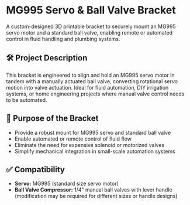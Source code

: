 # MG995 Servo & Ball Valve Bracket

A custom-designed 3D printable bracket to securely mount an MG995 servo motor and a standard ball valve, enabling remote or automated control in fluid handling and plumbing systems.

## 🛠️ Project Description

This bracket is engineered to align and hold an MG995 servo motor in tandem with a manually actuated ball valve, converting rotational servo motion into valve actuation. Ideal for fluid automation, DIY irrigation systems, or home engineering projects where manual valve control needs to be automated.

## 🎯 Purpose of the Bracket

- Provide a robust mount for MG995 servo and standard ball valve
- Enable automated or remote control of fluid flow
- Eliminate the need for expensive solenoid or motorized valves
- Simplify mechanical integration in small-scale automation systems

## ✅ Compatibility
- **Servo:** MG995 (standard size servo motor)
- **Ball Valve Compressor:** 1/4" manual ball valves with lever handle (modification may be required for different sizes or handle designs)
